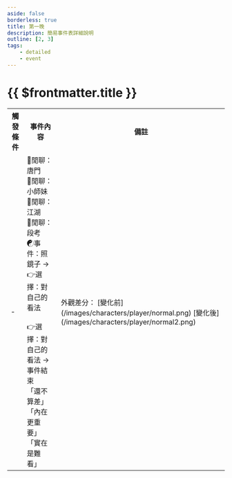 ```yaml
---
aside: false
borderless: true
title: 第一晚
description: 簡易事件表詳細說明
outline: [2, 3]
tags:
    - detailed
    - event
---
```


# {{ $frontmatter.title }}

<Table class="timeline-table">
    <tr class="timeline-header">
        <th>觸發條件</th>
        <th>事件內容</th>
        <th>備註</th>
    </tr>
	<tr>
		<td>-</td>
		<td>
			💬閒聊：唐門<br>
			💬閒聊：小師妹<br>
			💬閒聊：江湖<br>
			💬閒聊：段考<br>
			☯事件：照鏡子 → 👉選擇：對自己的看法<br>
			<br>
			👉選擇：對自己的看法 → 事件結束<br>
			<span title="自戀LV1、性情-2，外觀變化">「還不算差」 </span> <br>
			<span title="學問+1">「內在更重要」 </span> <br>
			<span title="性情-1、修養-1、命運+1、心相-20">「實在是難看」 </span> <br>	
		</td>
		<td>
			外觀差分：
			<MarkdownWrapper>
			[變化前](/images/characters/player/normal.png)
			[變化後](/images/characters/player/normal2.png)
			</MarkdownWrapper>
		</td>
	</tr>
</table>
